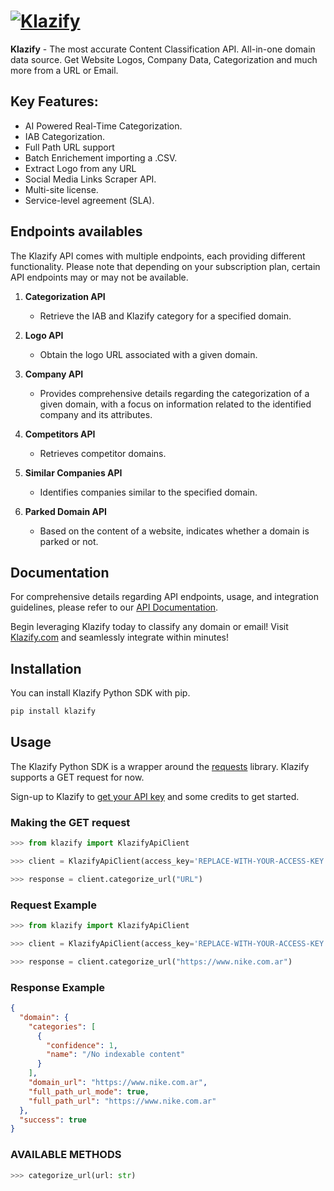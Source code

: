 # [![Klazify](https://www.klazify.com/img/new_klazify_logo.png)](https://klazify.com)

**Klazify** - The most accurate Content Classification API.
All-in-one domain data source. Get Website Logos, Company Data, Categorization and much more from a URL or Email.

## Key Features:

- AI Powered Real-Time Categorization.
- IAB Categorization.
- Full Path URL support
- Batch Enrichement importing a .CSV.
- Extract Logo from any URL
- Social Media Links Scraper API.
- Multi-site license. 
- Service-level agreement (SLA).


## Endpoints availables

The Klazify API comes with multiple endpoints, each providing different functionality. Please note that depending on your subscription plan, certain API endpoints may or may not be available.

1. **Categorization API**
   - Retrieve the IAB and Klazify category for a specified domain.

2. **Logo API**
   - Obtain the logo URL associated with a given domain.

3. **Company API**
   - Provides comprehensive details regarding the categorization of a given domain, with a focus on information related to the identified company and its attributes.

4. **Competitors API**
   - Retrieves competitor domains.
    
5. **Similar Companies API**
   - Identifies companies similar to the specified domain.

6. **Parked Domain API**
   - Based on the content of a website, indicates whether a domain is parked or not.

## Documentation

For comprehensive details regarding API endpoints, usage, and integration guidelines, please refer to our [API Documentation](https://www.klazify.com/category#docs).

Begin leveraging Klazify today to classify any domain or email! Visit [Klazify.com](https://klazify.com) and seamlessly integrate within minutes!

## Installation

You can install Klazify Python SDK with pip.

```bash
pip install klazify
```

## Usage

The Klazify Python SDK is a wrapper around the [requests](https://docs.python-requests.org/en/master/) library. Klazify supports a GET request for now.

Sign-up to Klazify to [get your API key](https://www.klazify.com/register) and some credits to get started.

### Making the GET request

```python
>>> from klazify import KlazifyApiClient

>>> client = KlazifyApiClient(access_key='REPLACE-WITH-YOUR-ACCESS-KEY')

>>> response = client.categorize_url("URL")
```

### Request Example

```python
>>> from klazify import KlazifyApiClient

>>> client = KlazifyApiClient(access_key='REPLACE-WITH-YOUR-ACCESS-KEY')

>>> response = client.categorize_url("https://www.nike.com.ar")
```

### Response Example

```json
{
  "domain": {
    "categories": [
      {
        "confidence": 1,
        "name": "/No indexable content"
      }
    ],
    "domain_url": "https://www.nike.com.ar",
    "full_path_url_mode": true,
    "full_path_url": "https://www.nike.com.ar"
  },
  "success": true
}
```

### AVAILABLE METHODS

```python
>>> categorize_url(url: str)
```

